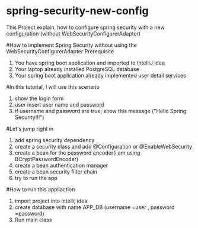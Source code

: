 # spring-security-new-config
 This Project explain, how to configure spring security with a new configuration (without WebSecurityConfigurerAdapter)

#How to implement Spring Security without using the WebSecurityConfigurerAdapter
Prerequisite
1. You have spring boot application and imported to IntelliJ idea
2. Your laptop already installed PostgreSQL database
3. Your spring boot application already implemented user detail services

#In this tutorial, I will use this scenario
1. show the login form
2. user insert user name and password
3. if username and password are true, show this message ("Hello Spring Security!!!")

#Let's jump right in
1. add spring security dependency
2. create a security class and add @Configuration or @EnableWebSecurity
3. create a bean for the password encoder(i am using BCryptPasswordEncoder)
4. create a bean authentication manager
5. create a bean security filter chain
6. try to run the app

#How to run this appliaction
1. import project into intellij idea
2. create database with name APP_DB (username =user , password =password)
3. Run main class
